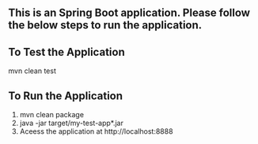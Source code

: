 ## This is an Spring Boot application. Please follow the below steps to run the application.

## To Test the Application
 mvn clean test
 
## To Run the Application 
1. mvn clean package
2. java -jar target/my-test-app*.jar
3. Aceess the application at http://localhost:8888
